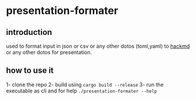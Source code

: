 # presentation-formater

## introduction
used to format input in json or csv or any other dotos (toml,yaml)
to [hackmd](https://hackmd.io/) or any other dotos for presentation. 

## how to use it
1- clone the repo
2- build using    `cargo build --release`
3- run the executable as cli and for help `./presentation-formater --help
`

